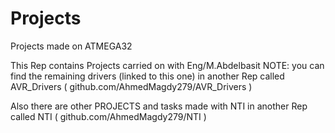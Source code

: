 # Projects
Projects made on ATMEGA32

This Rep contains Projects carried on with Eng/M.Abdelbasit
NOTE: you can find the remaining drivers (linked to this one) in another Rep called AVR_Drivers ( github.com/AhmedMagdy279/AVR_Drivers )

Also there are other PROJECTS and tasks made with NTI in another Rep called NTI ( github.com/AhmedMagdy279/NTI )
